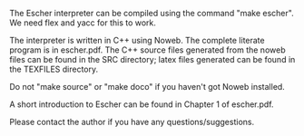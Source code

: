 The Escher interpreter can be compiled using the command "make escher".
We need flex and yacc for this to work.

The interpreter is written in C++ using Noweb. The complete literate
program is in escher.pdf. The C++ source files generated from the
noweb files can be found in the SRC directory; latex files generated
can be found in the TEXFILES directory.

Do not "make source" or "make doco" if you haven't got Noweb installed.

A short introduction to Escher can be found in Chapter 1 of escher.pdf.

Please contact the author if you have any questions/suggestions.